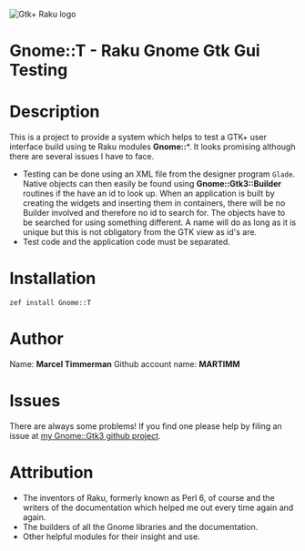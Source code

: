 ![Gtk+ Raku logo][logo]

<!--
[![Build Status](https://travis-ci.org/MARTIMM/gnome-native.svg?branch=master)](https://travis-ci.org/MARTIMM/gnome-native) [![License](http://martimm.github.io/label/License-label.svg)](http://www.perlfoundation.org/artistic_license_2_0)
-->

# Gnome::T - Raku Gnome Gtk Gui Testing

# Description

This is a project to provide a system which helps to test a GTK+ user interface build using te Raku modules **Gnome::***. It looks promising although there are several issues I have to face.

* Testing can be done using an XML file from the designer program `Glade`. Native objects can then easily be found using **Gnome::Gtk3::Builder** routines if the have an id to look up. When an application is built by creating the widgets and inserting them in containers, there will be no Builder involved and therefore no id to search for. The objects have to be searched for using something different. A name will do as long as it is unique but this is not obligatory from the GTK view as id's are.
* Test code and the application code must be separated.

# Installation

`zef install Gnome::T`


# Author

Name: **Marcel Timmerman**
Github account name: **MARTIMM**

# Issues

There are always some problems! If you find one please help by filing an issue at [my Gnome::Gtk3 github project][issues].

# Attribution

* The inventors of Raku, formerly known as Perl 6, of course and the writers of the documentation which helped me out every time again and again.
* The builders of all the Gnome libraries and the documentation.
* Other helpful modules for their insight and use.

[//]: # (---- [refs] ----------------------------------------------------------)
[changes]: https://github.com/MARTIMM/gnome-native/blob/master/CHANGES.md
[logo]: https://github.com/MARTIMM/gnome-gtk3/blob/master/docs/content-docs/images/gtk-raku.png
[issues]: https://github.com/MARTIMM/gnome-gtk3/issues
